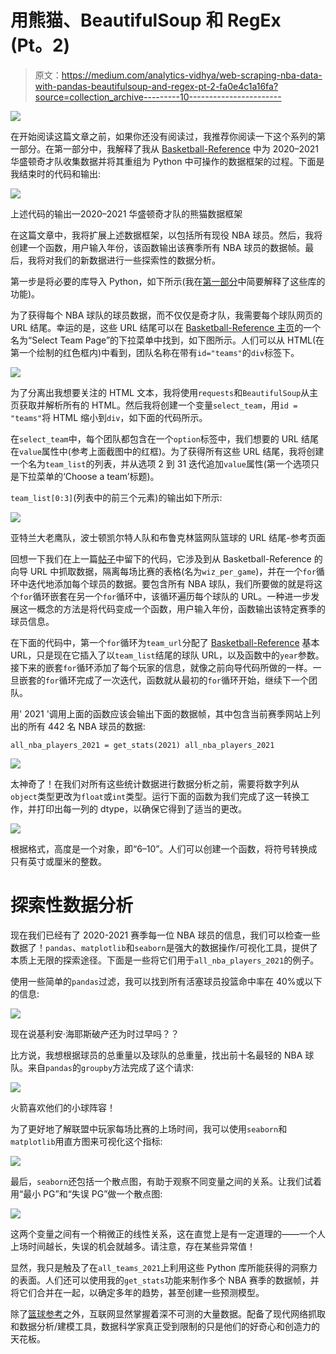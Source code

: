 # 用熊猫、BeautifulSoup 和 RegEx (Pt。2)

> 原文：<https://medium.com/analytics-vidhya/web-scraping-nba-data-with-pandas-beautifulsoup-and-regex-pt-2-fa0e4c1a16fa?source=collection_archive---------10----------------------->

![](img/bd3dc262cf25e24d4fd50896ad750222.png)

在开始阅读这篇文章之前，如果你还没有阅读过，我推荐你阅读一下这个系列的第一部分。在第一部分中，我解释了我从 [Basketball-Reference](https://www.basketball-reference.com/) 中为 2020–2021 华盛顿奇才队收集数据并将其重组为 Python 中可操作的数据框架的过程。下面是我结束时的代码和输出:

![](img/ff991412ff7254bc1a1b1e6925b0e93f.png)

上述代码的输出—2020–2021 华盛顿奇才队的熊猫数据框架

在这篇文章中，我将扩展上述数据框架，以包括所有现役 NBA 球员。然后，我将创建一个函数，用户输入年份，该函数输出该赛季所有 NBA 球员的数据帧。最后，我将对我们的新数据进行一些探索性的数据分析。

第一步是将必要的库导入 Python，如下所示(我在[第一部分](https://gabe-cano.medium.com/web-scraping-nba-data-with-pandas-beautifulsoup-and-regex-pt-1-e3d73679950a)中简要解释了这些库的功能)。

为了获得每个 NBA 球队的球员数据，而不仅仅是奇才队，我需要每个球队网页的 URL 结尾。幸运的是，这些 URL 结尾可以在 [Basketball-Reference 主页](https://www.basketball-reference.com/)的一个名为“Select Team Page”的下拉菜单中找到，如下图所示。人们可以从 HTML(在第一个绘制的红色框内)中看到，团队名称在带有`id="teams"`的`div`标签下。

![](img/64ef91cfa23d957ed2f3eede6568949b.png)

为了分离出我想要关注的 HTML 文本，我将使用`requests`和`BeautifulSoup`从主页获取并解析所有的 HTML。然后我将创建一个变量`select_team`，用`id = "teams"`将 HTML 缩小到`div`，如下面的代码所示。

在`select_team`中，每个团队都包含在一个`option`标签中，我们想要的 URL 结尾在`value`属性中(参考上面截图中的红框)。为了获得所有这些 URL 结尾，我将创建一个名为`team_list`的列表，并从选项 2 到 31 迭代追加`value`属性(第一个选项只是下拉菜单的‘Choose a team’标题)。

`team_list[0:3]`(列表中的前三个元素)的输出如下所示:

![](img/4a17dc850d53d84485f0f59823a56ced.png)

亚特兰大老鹰队，波士顿凯尔特人队和布鲁克林篮网队篮球的 URL 结尾-参考页面

回想一下我们在上一篇[帖子](/analytics-vidhya/web-scraping-nba-data-with-pandas-beautifulsoup-and-regex-pt-1-e3d73679950a)中留下的代码，它涉及到从 Basketball-Reference 的向导 URL 中抓取数据，隔离每场比赛的表格(名为`wiz_per_game`)，并在一个`for`循环中迭代地添加每个球员的数据。要包含所有 NBA 球队，我们所要做的就是将这个`for`循环嵌套在另一个`for`循环中，该循环遍历每个球队的 URL。一种进一步发展这一概念的方法是将代码变成一个函数，用户输入年份，函数输出该特定赛季的球员信息。

在下面的代码中，第一个`for`循环为`team_url`分配了 [Basketball-Reference](https://www.basketball-reference.com/) 基本 URL，只是现在它插入了以`team_list`结尾的球队 URL，以及函数中的`year`参数。接下来的嵌套`for`循环添加了每个玩家的信息，就像之前向导代码所做的一样。一旦嵌套的`for`循环完成了一次迭代，函数就从最初的`for`循环开始，继续下一个团队。

用' 2021 '调用上面的函数应该会输出下面的数据帧，其中包含当前赛季网站上列出的所有 442 名 NBA 球员的数据:

`all_nba_players_2021 = get_stats(2021)
all_nba_players_2021`

![](img/d4b9f42d7e7607fa295c74a19bd46d04.png)

太神奇了！在我们对所有这些统计数据进行数据分析之前，需要将数字列从`object`类型更改为`float`或`int`类型。运行下面的函数为我们完成了这一转换工作，并打印出每一列的 dtype，以确保它得到了适当的更改。

![](img/4cb903f56aec813f805c3a30db974996.png)

根据格式，高度是一个对象，即“6–10”。人们可以创建一个函数，将符号转换成只有英寸或厘米的整数。

# **探索性数据分析**

现在我们已经有了 2020-2021 赛季每一位 NBA 球员的信息，我们可以检查一些数据了！`pandas`、`matplotlib`和`seaborn`是强大的数据操作/可视化工具，提供了本质上无限的探索途径。下面是一些将它们用于`all_nba_players_2021`的例子。

使用一些简单的`pandas`过滤，我可以找到所有活塞球员投篮命中率在 40%或以下的信息:

![](img/c1cd7bef1460f911b848bda9c2d7f68b.png)

现在说基利安·海耶斯破产还为时过早吗？？

比方说，我想根据球员的总重量以及球队的总重量，找出前十名最轻的 NBA 球队。来自`pandas`的`groupby`方法完成了这个请求:

![](img/399207c9baa183b5a35fb92337f52d10.png)

火箭喜欢他们的小球阵容！

为了更好地了解联盟中玩家每场比赛的上场时间，我可以使用`seaborn`和`matplotlib`用直方图来可视化这个指标:

![](img/b4f8a172fb8dddb63a3dc991040b9e39.png)

最后，`seaborn`还包括一个散点图，有助于观察不同变量之间的关系。让我们试着用“最小 PG”和“失误 PG”做一个散点图:

![](img/b3f641ffa990107039d1ef9102966f98.png)

这两个变量之间有一个稍微正的线性关系，这在直觉上是有一定道理的——一个人上场时间越长，失误的机会就越多。请注意，存在某些异常值！

显然，我只是触及了在`all_teams_2021`上利用这些 Python 库所能获得的洞察力的表面。人们还可以使用我的`get_stats`功能来制作多个 NBA 赛季的数据帧，并将它们合并在一起，以确定多年的趋势，甚至创建一些预测模型。

除了[篮球参考](https://www.basketball-reference.com/)之外，互联网显然掌握着深不可测的大量数据。配备了现代网络抓取和数据分析/建模工具，数据科学家真正受到限制的只是他们的好奇心和创造力的天花板。